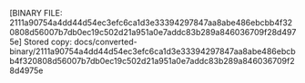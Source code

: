 [BINARY FILE: 2111a90754a4dd44d54ec3efc6ca1d3e33394297847aa8abe486ebcbb4f320808d56007b7db0ec19c502d21a951a0e7addc83b289a846036709f28d4975e]
Stored copy: docs/converted-binary/2111a90754a4dd44d54ec3efc6ca1d3e33394297847aa8abe486ebcbb4f320808d56007b7db0ec19c502d21a951a0e7addc83b289a846036709f28d4975e
